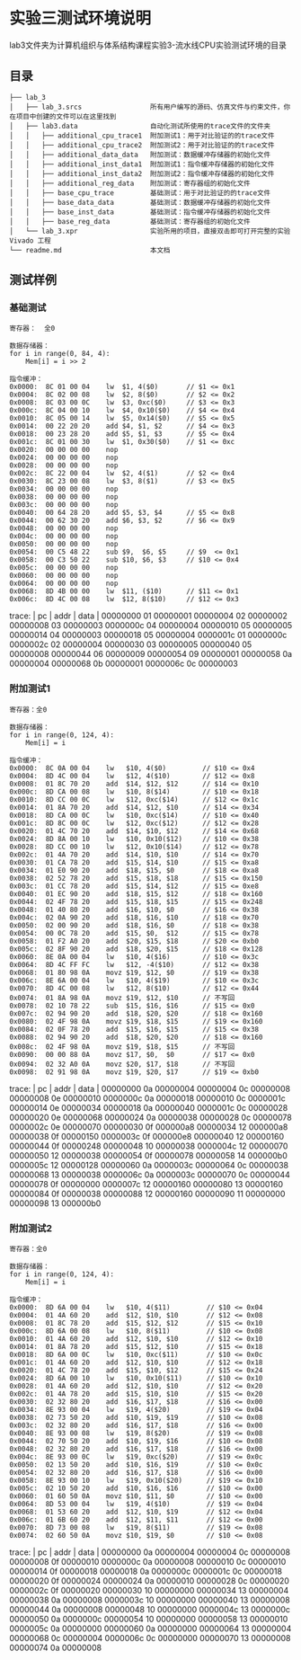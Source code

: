 # 实验三测试环境说明

lab3文件夹为计算机组织与体系结构课程实验3-流水线CPU实验测试环境的目录
## 目录
```
├── lab_3
│   ├── lab_3.srcs                 所有用户编写的源码、仿真文件与约束文件，你在项目中创建的文件可以在这里找到
│   ├── lab3.data                  自动化测试所使用的trace文件的文件夹
│   │   ├── additional_cpu_trace1  附加测试1：用于对比验证的的trace文件
│   │   ├── additional_cpu_trace2  附加测试2：用于对比验证的的trace文件
│   │   ├── additional_data_data   附加测试：数据缓冲存储器的初始化文件
│   │   ├── additional_inst_data1  附加测试1：指令缓冲存储器的初始化文件
│   │   ├── additional_inst_data2  附加测试2：指令缓冲存储器的初始化文件
│   │   ├── additional_reg_data    附加测试：寄存器组的初始化文件
│   │   ├── base_cpu_trace         基础测试：用于对比验证的的trace文件
│   │   ├── base_data_data         基础测试：数据缓冲存储器的初始化文件
│   │   ├── base_inst_data         基础测试：指令缓冲存储器的初始化文件
│   │   ├── base_reg_data          基础测试：寄存器组的初始化文件
│   └── lab_3.xpr                  实验所用的项目，直接双击即可打开完整的实验 Vivado 工程
└── readme.md                      本文档
```

## 测试样例

### 基础测试

```
寄存器：  全0

数据存储器：
for i in range(0, 84, 4):
    Mem[i] = i >> 2

指令缓冲：
0x0000:  8C 01 00 04    lw  $1, 4($0)       // $1 <= 0x1
0x0004:  8C 02 00 08    lw  $2, 8($0)       // $2 <= 0x2
0x0008:  8C 03 00 0C    lw  $3, 0xc($0)     // $3 <= 0x3
0x000c:  8C 04 00 10    lw  $4, 0x10($0)    // $4 <= 0x4
0x0010:  8C 05 00 14    lw  $5, 0x14($0)    // $5 <= 0x5
0x0014:  00 22 20 20    add $4, $1, $2      // $4 <= 0x3
0x0018:  00 23 28 20    add $5, $1, $3      // $5 <= 0x4
0x001c:  8C 01 00 30    lw  $1, 0x30($0)    // $1 <= 0xc
0x0020:  00 00 00 00    nop
0x0024:  00 00 00 00    nop
0x0028:  00 00 00 00    nop
0x002c:  8C 22 00 04    lw  $2, 4($1)       // $2 <= 0x4
0x0030:  8C 23 00 08    lw  $3, 8($1)       // $3 <= 0x5
0x0034:  00 00 00 00    nop
0x0038:  00 00 00 00    nop
0x003c:  00 00 00 00    nop
0x0040:  00 64 28 20    add $5, $3, $4      // $5 <= 0x8
0x0044:  00 62 30 20    add $6, $3, $2      // $6 <= 0x9
0x0048:  00 00 00 00    nop
0x004c:  00 00 00 00    nop
0x0050:  00 00 00 00    nop
0x0054:  00 C5 48 22    sub $9,  $6, $5     // $9  <= 0x1
0x0058:  00 C3 50 22    sub $10, $6, $3     // $10 <= 0x4
0x005c:  00 00 00 00    nop
0x0060:  00 00 00 00    nop
0x0064:  00 00 00 00    nop
0x0068:  8D 4B 00 00    lw  $11, ($10)      // $11 <= 0x1
0x006c:  8D 4C 00 08    lw  $12, 8($10)     // $12 <= 0x3
```

trace:
|  pc  | addr |  data  |
00000000  01   00000001
00000004  02   00000002
00000008  03   00000003
0000000c  04   00000004
00000010  05   00000005
00000014  04   00000003
00000018  05   00000004
0000001c  01   0000000c
0000002c  02   00000004
00000030  03   00000005
00000040  05   00000008
00000044  06   00000009
00000054  09   00000001
00000058  0a   00000004
00000068  0b   00000001
0000006c  0c   00000003


### 附加测试1

```
寄存器：全0

数据存储器：
for i in range(0, 124, 4):
    Mem[i] = i

指令缓冲：
0x0000:  8C 0A 00 04    lw   $10, 4($0)         // $10 <= 0x4
0x0004:  8D 4C 00 04    lw   $12, 4($10)        // $12 <= 0x8
0x0008:  01 8C 70 20    add  $14, $12, $12      // $14 <= 0x10
0x000c:  8D CA 00 08    lw   $10, 8($14)        // $10 <= 0x18
0x0010:  8D CC 00 0C    lw   $12, 0xc($14)      // $12 <= 0x1c
0x0014:  01 8A 70 20    add  $14, $12, $10      // $14 <= 0x34
0x0018:  8D CA 00 0C    lw   $10, 0xc($14)      // $10 <= 0x40
0x001c:  8D 8C 00 0C    lw   $12, 0xc($12)      // $12 <= 0x28
0x0020:  01 4C 70 20    add  $14, $10, $12      // $14 <= 0x68
0x0024:  8D 8A 00 10    lw   $10, 0x10($12)     // $10 <= 0x38
0x0028:  8D CC 00 10    lw   $12, 0x10($14)     // $12 <= 0x78
0x002c:  01 4A 70 20    add  $14, $10, $10      // $14 <= 0x70
0x0030:  01 CA 78 20    add  $15, $14, $10      // $15 <= 0xa8
0x0034:  01 E0 90 20    add  $18, $15, $0       // $18 <= 0xa8
0x0038:  02 52 78 20    add  $15, $18, $18      // $15 <= 0x150
0x003c:  01 CC 78 20    add  $15, $14, $12      // $15 <= 0xe8
0x0040:  01 EC 90 20    add  $18, $15, $12      // $18 <= 0x160
0x0044:  02 4F 78 20    add  $15, $18, $15      // $15 <= 0x248
0x0048:  01 40 80 20    add  $16, $10, $0       // $16 <= 0x38
0x004c:  02 0A 90 20    add  $18, $16, $10      // $18 <= 0x70
0x0050:  02 00 90 20    add  $18, $16, $0       // $18 <= 0x38
0x0054:  00 0C 78 20    add  $15, $0,  $12      // $15 <= 0x78
0x0058:  01 F2 A0 20    add  $20, $15, $18      // $20 <= 0xb0
0x005c:  02 8F 90 20    add  $18, $20, $15      // $18 <= 0x128
0x0060:  8E 0A 00 04    lw   $10, 4($16)        // $10 <= 0x3c
0x0064:  8D 4C FF FC    lw   $12, -4($10)       // $12 <= 0x38
0x0068:  01 80 98 0A    movz $19, $12, $0       // $19 <= 0x38
0x006c:  8E 6A 00 04    lw   $10, 4($19)        // $10 <= 0x3c
0x0070:  8D 4C 00 08    lw   $12, 8($10)        // $12 <= 0x44
0x0074:  01 8A 98 0A    movz $19, $12, $10      // 不写回
0x0078:  02 10 78 22    sub  $15, $16, $16      // $15 <= 0x0
0x007c:  02 94 90 20    add  $18, $20, $20      // $18 <= 0x160
0x0080:  02 4F 98 0A    movz $19, $18, $15      // $19 <= 0x160
0x0084:  02 0F 78 20    add  $15, $16, $15      // $15 <= 0x38
0x0088:  02 94 90 20    add  $18, $20, $20      // $18 <= 0x160
0x008c:  02 4F 98 0A    movz $19, $18, $15      // 不写回
0x0090:  00 00 88 0A    movz $17, $0,  $0       // $17 <= 0x0
0x0094:  02 32 A0 0A    movz $20, $17, $18      // 不写回
0x0098:  02 91 98 0A    movz $19, $20, $17      // $19 <= 0xb0
```

trace:
|  pc  | addr |  data  |
00000000  0a   00000004
00000004  0c   00000008
00000008  0e   00000010
0000000c  0a   00000018
00000010  0c   0000001c
00000014  0e   00000034
00000018  0a   00000040
0000001c  0c   00000028
00000020  0e   00000068
00000024  0a   00000038
00000028  0c   00000078
0000002c  0e   00000070
00000030  0f   000000a8
00000034  12   000000a8
00000038  0f   00000150
0000003c  0f   000000e8
00000040  12   00000160
00000044  0f   00000248
00000048  10   00000038
0000004c  12   00000070
00000050  12   00000038
00000054  0f   00000078
00000058  14   000000b0
0000005c  12   00000128
00000060  0a   0000003c
00000064  0c   00000038
00000068  13   00000038
0000006c  0a   0000003c
00000070  0c   00000044
00000078  0f   00000000
0000007c  12   00000160
00000080  13   00000160
00000084  0f   00000038
00000088  12   00000160
00000090  11   00000000
00000098  13   000000b0


### 附加测试2
```
寄存器：全0

数据存储器：
for i in range(0, 124, 4):
    Mem[i] = i

指令缓冲：
0x0000:  8D 6A 00 04    lw   $10, 4($11)         // $10 <= 0x04
0x0004:  01 4A 60 20    add  $12, $10, $10       // $12 <= 0x08
0x0008:  01 8C 78 20    add  $15, $12, $12       // $15 <= 0x10
0x000c:  8D 6A 00 08    lw   $10, 8($11)         // $10 <= 0x08
0x0010:  01 4A 60 20    add  $12, $10, $10       // $12 <= 0x10
0x0014:  01 8A 78 20    add  $15, $12, $10       // $15 <= 0x18
0x0018:  8D 6A 00 0C    lw   $10, 0xc($11)       // $10 <= 0x0c
0x001c:  01 4A 60 20    add  $12, $10, $10       // $12 <= 0x18
0x0020:  01 4C 78 20    add  $15, $10, $12       // $15 <= 0x24
0x0024:  8D 6A 00 10    lw   $10, 0x10($11)      // $10 <= 0x10
0x0028:  01 4A 60 20    add  $12, $10, $10       // $12 <= 0x20
0x002c:  01 4A 78 20    add  $15, $10, $10       // $15 <= 0x20
0x0030:  02 32 80 20    add  $16, $17, $18       // $16 <= 0x00
0x0034:  8E 93 00 04    lw   $19, 4($20)         // $19 <= 0x04
0x0038:  02 73 50 20    add  $10, $19, $19       // $10 <= 0x08
0x003c:  02 32 80 20    add  $16, $17, $18       // $16 <= 0x00
0x0040:  8E 93 00 08    lw   $19, 8($20)         // $19 <= 0x08
0x0044:  02 70 50 20    add  $10, $19, $16       // $10 <= 0x08
0x0048:  02 32 80 20    add  $16, $17, $18       // $16 <= 0x00
0x004c:  8E 93 00 0C    lw   $19, 0xc($20)       // $19 <= 0x0c
0x0050:  02 13 50 20    add  $10, $16, $19       // $10 <= 0x0c
0x0054:  02 32 80 20    add  $16, $17, $18       // $16 <= 0x00
0x0058:  8E 93 00 10    lw   $19, 0x10($20)      // $19 <= 0x10
0x005c:  02 10 50 20    add  $10, $16, $16       // $10 <= 0x00
0x0060:  01 60 50 0A    movz $10, $11, $0        // $10 <= 0x00
0x0064:  8D 53 00 04    lw   $19, 4($10)         // $19 <= 0x04
0x0068:  01 53 60 20    add  $12, $10, $19       // $12 <= 0x04
0x006c:  01 6B 60 20    add  $12, $11, $11       // $12 <= 0x00
0x0070:  8D 73 00 08    lw   $19, 8($11)         // $19 <= 0x08
0x0074:  02 60 50 0A    movz $10, $19, $0        // $10 <= 0x08
```

trace:
|  pc  | addr |  data  |
00000000  0a   00000004
00000004  0c   00000008
00000008  0f   00000010
0000000c  0a   00000008
00000010  0c   00000010
00000014  0f   00000018
00000018  0a   0000000c
0000001c  0c   00000018
00000020  0f   00000024
00000024  0a   00000010
00000028  0c   00000020
0000002c  0f   00000020
00000030  10   00000000
00000034  13   00000004
00000038  0a   00000008
0000003c  10   00000000
00000040  13   00000008
00000044  0a   00000008
00000048  10   00000000
0000004c  13   0000000c
00000050  0a   0000000c
00000054  10   00000000
00000058  13   00000010
0000005c  0a   00000000
00000060  0a   00000000
00000064  13   00000004
00000068  0c   00000004
0000006c  0c   00000000
00000070  13   00000008
00000074  0a   00000008

